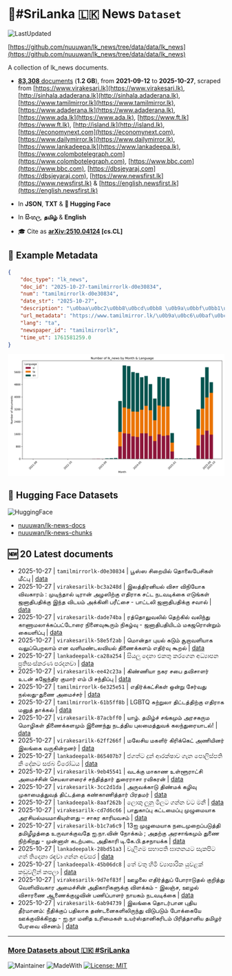 # 📄#SriLanka 🇱🇰 News `Dataset`

![LastUpdated](https://img.shields.io/badge/last_updated-2025--10--27_22:46:29-green)

[https://github.com/nuuuwan/lk_news/tree/data/data/lk_news](https://github.com/nuuuwan/lk_news/tree/data/data/lk_news)

A collection of lk_news documents.

- [**83,308** documents](https://github.com/nuuuwan/lk_news/tree/data/data/lk_news) (**1.2 GB**), from **2021-09-12** to **2025-10-27**, scraped from [https://www.virakesari.lk](https://www.virakesari.lk), [http://sinhala.adaderana.lk](http://sinhala.adaderana.lk), [https://www.tamilmirror.lk](https://www.tamilmirror.lk), [https://www.adaderana.lk](https://www.adaderana.lk), [https://www.ada.lk](https://www.ada.lk), [https://www.ft.lk](https://www.ft.lk), [http://island.lk](http://island.lk), [https://economynext.com](https://economynext.com), [https://www.dailymirror.lk](https://www.dailymirror.lk), [https://www.lankadeepa.lk](https://www.lankadeepa.lk), [https://www.colombotelegraph.com](https://www.colombotelegraph.com), [https://www.bbc.com](https://www.bbc.com), [https://dbsjeyaraj.com](https://dbsjeyaraj.com), [https://www.newsfirst.lk](https://www.newsfirst.lk) & [https://english.newsfirst.lk](https://english.newsfirst.lk)

- In **JSON**, **TXT** & **🤗 Hugging Face**

- In **සිංහල**, **தமிழ்** & **English**

- 🎓 Cite as **[arXiv:2510.04124](https://arxiv.org/abs/2510.04124) [cs.CL]**

## 📝 Example Metadata

```json
{
    "doc_type": "lk_news",
    "doc_id": "2025-10-27-tamilmirrorlk-d0e30834",
    "num": "tamilmirrorlk-d0e30834",
    "date_str": "2025-10-27",
    "description": "\u0baa\u0bc2\u0bb8\u0bcd\u0bb8 \u0b9a\u0bbf\u0bb1\u0bc8\u0baf\u0bbf\u0bb2\u0bcd \u0ba4\u0bca\u0bb2\u0bc8\u0baa\u0bc7\u0b9a\u0bbf\u0b95\u0bb3\u0bcd \u0bae\u0bc0\u0b9f\u0bcd\u0baa\u0bc1",
    "url_metadata": "https://www.tamilmirror.lk/\u0b9a\u0bc6\u0baf\u0bcd\u0ba4\u0bbf\u0b95\u0bb3\u0bcd/\u0baa\u0bc2\u0bb8\u0bcd\u0bb8-\u0b9a\u0bbf\u0bb1\u0bc8\u0baf\u0bbf\u0bb2\u0bcd-\u0ba4\u0bca\u0bb2\u0bc8\u0baa\u0bc7\u0b9a\u0bbf\u0b95\u0bb3\u0bcd-\u0bae\u0bc0\u0b9f\u0bcd\u0baa\u0bc1/175-366954",
    "lang": "ta",
    "newspaper_id": "tamilmirrorlk",
    "time_ut": 1761581259.0
}
```

![Chart](https://raw.githubusercontent.com/nuuuwan/lk_news/refs/heads/data/data/lk_news/docs_by_month_and_lang.png)

## 🤗 Hugging Face Datasets

![HuggingFace](https://img.shields.io/badge/-HuggingFace-FDEE21?style=for-the-badge&logo=HuggingFace)

- [nuuuwan/lk-news-docs](https://huggingface.co/datasets/nuuuwan/lk-news-docs)
- [nuuuwan/lk-news-chunks](https://huggingface.co/datasets/nuuuwan/lk-news-chunks)

## 🆕 20 Latest documents

- 2025-10-27 | `tamilmirrorlk-d0e30834` | பூஸ்ஸ சிறையில் தொலைபேசிகள் மீட்பு | [data](https://github.com/nuuuwan/lk_news/tree/data/data/lk_news/2020s/2025/2025-10-27-tamilmirrorlk-d0e30834)
- 2025-10-27 | `virakesarilk-bc3a248d` | இலத்திரனியல் விசா விநியோக விவகாரம் : முடிந்தால் டிரான் அழஸிற்கு எதிராக சட்ட நடவடிக்கை எடுங்கள் ஜனாதிபதிக்கு இந்த விடயம் அக்கினி பரீட்சை - பாட்டலி ஜனாதிபதிக்கு சவால் | [data](https://github.com/nuuuwan/lk_news/tree/data/data/lk_news/2020s/2025/2025-10-27-virakesarilk-bc3a248d)
- 2025-10-27 | `virakesarilk-dade74ba` | ரத்தொலுவலில் தெற்கில் வலிந்து காணாமலாக்கப்பட்டோரை நினைவுகூரும் நிகழ்வு - ஜனாதிபதியிடம் மகஜரொன்றும் கையளிப்பு | [data](https://github.com/nuuuwan/lk_news/tree/data/data/lk_news/2020s/2025/2025-10-27-virakesarilk-dade74ba)
- 2025-10-27 | `virakesarilk-58e5f2ab` | மொன்தா புயல் கடும் சூறாவளியாக வலுப்பெறலாம் என வளிமண்டலவியல் திணைக்களம் எதிர்வு கூறல் | [data](https://github.com/nuuuwan/lk_news/tree/data/data/lk_news/2020s/2025/2025-10-27-virakesarilk-58e5f2ab)
- 2025-10-27 | `lankadeepalk-ca28a254` | සියලු දෙනා එකතු කරගෙන අධ්‍යාපන ප්‍රතිසංස්කරණ පරදනවා | [data](https://github.com/nuuuwan/lk_news/tree/data/data/lk_news/2020s/2025/2025-10-27-lankadeepalk-ca28a254)
- 2025-10-27 | `virakesarilk-ee42c23a` | கிண்ணியா நகர சபை தவிசாளர் உடன் கஜேந்திர குமார் எம் பி சந்திப்பு | [data](https://github.com/nuuuwan/lk_news/tree/data/data/lk_news/2020s/2025/2025-10-27-virakesarilk-ee42c23a)
- 2025-10-27 | `tamilmirrorlk-6e325e51` | எதிர்க்கட்சிகள் ஒன்று சேர்வது நல்லது-துணை அமைச்சர் | [data](https://github.com/nuuuwan/lk_news/tree/data/data/lk_news/2020s/2025/2025-10-27-tamilmirrorlk-6e325e51)
- 2025-10-27 | `tamilmirrorlk-61b5ff8b` | LGBTQ சுற்றுலா திட்டத்திற்கு எதிராக மனுத் தாக்கல் | [data](https://github.com/nuuuwan/lk_news/tree/data/data/lk_news/2020s/2025/2025-10-27-tamilmirrorlk-61b5ff8b)
- 2025-10-27 | `virakesarilk-87acbff0` | யாழ். தமிழ்ச் சங்கமும் அரசகரும மொழிகள் திணைக்களமும் இணைந்து நடத்திய புலமைத்துவக் கலந்துரையாடல்! | [data](https://github.com/nuuuwan/lk_news/tree/data/data/lk_news/2020s/2025/2025-10-27-virakesarilk-87acbff0)
- 2025-10-27 | `virakesarilk-62ff266f` | மலேசிய மகளிர் கிரிக்கெட் அணியினர் இலங்கை வருகின்றனர் | [data](https://github.com/nuuuwan/lk_news/tree/data/data/lk_news/2020s/2025/2025-10-27-virakesarilk-62ff266f)
- 2025-10-27 | `lankadeepalk-865407b7` | ජගත්ට දුන් ආරක්ෂාව ගැන පොලිස්පති කී දේකට සජබ විරෝධය | [data](https://github.com/nuuuwan/lk_news/tree/data/data/lk_news/2020s/2025/2025-10-27-lankadeepalk-865407b7)
- 2025-10-27 | `virakesarilk-9eb45541` | வடக்கு மாகாண உள்ளூராட்சி அமைச்சின் செயலாளரைச் சந்தித்தார் துரைராசா ரவிகரன் | [data](https://github.com/nuuuwan/lk_news/tree/data/data/lk_news/2020s/2025/2025-10-27-virakesarilk-9eb45541)
- 2025-10-27 | `virakesarilk-3cc2d1da` | அருவக்காடு திண்மக் கழிவு முகாமைத்துவத் திட்டத்தை கண்காணித்தார் பிரதமர் | [data](https://github.com/nuuuwan/lk_news/tree/data/data/lk_news/2020s/2025/2025-10-27-virakesarilk-3cc2d1da)
- 2025-10-27 | `lankadeepalk-8aaf262b` | ලොකු ලූනු මිලට ගන්න වට මනී | [data](https://github.com/nuuuwan/lk_news/tree/data/data/lk_news/2020s/2025/2025-10-27-lankadeepalk-8aaf262b)
- 2025-10-27 | `virakesarilk-cd7d6c66` | பாதுகாப்பு கட்டமைப்பு முழுமையாக அரசியல்மயமாகியுள்ளது – சாகர காரியவசம் | [data](https://github.com/nuuuwan/lk_news/tree/data/data/lk_news/2020s/2025/2025-10-27-virakesarilk-cd7d6c66)
- 2025-10-27 | `virakesarilk-b1c7a6c9` | 13ஐ முழுமையாக நடைமுறைப்படுத்தி தமிழீழத்தை உருவாக்குவதே ஐ.நா.வின் நோக்கம் ; அதற்கு அரசாங்கமும் துணை நிற்கிறது - முன்னாள் கடற்படை அதிகாரி டி.கே.பி.தசநாயக்க | [data](https://github.com/nuuuwan/lk_news/tree/data/data/lk_news/2020s/2025/2025-10-27-virakesarilk-b1c7a6c9)
- 2025-10-27 | `lankadeepalk-28bd51a3` | වැලිගම සභාපති ඝාතනයට සැකපිට ගත් තිදෙනා රඳවා ගන්න අවසර | [data](https://github.com/nuuuwan/lk_news/tree/data/data/lk_news/2020s/2025/2025-10-27-lankadeepalk-28bd51a3)
- 2025-10-27 | `lankadeepalk-45b06dc8` | තේ වතු හිමි ව්‍යාපාරික යුවළක් කඩුවලින් කපලා | [data](https://github.com/nuuuwan/lk_news/tree/data/data/lk_news/2020s/2025/2025-10-27-lankadeepalk-45b06dc8)
- 2025-10-27 | `virakesarilk-9d7ef83f` | ஊழலை எதிர்த்துப் போராடுதல் குறித்து வெளிவிவகார அமைச்சின் அதிகாரிகளுக்கு விளக்கம் - இலஞ்ச, ஊழல் விசாரணை ஆணைக்குழுவின் பணிப்பாளர் நாயகம் நடவடிக்கை | [data](https://github.com/nuuuwan/lk_news/tree/data/data/lk_news/2020s/2025/2025-10-27-virakesarilk-9d7ef83f)
- 2025-10-27 | `virakesarilk-6ab94739` | இலங்கை தொடர்பான புதிய தீர்மானம்: நீதிக்குப் பதிலாக தண்டனைகளிலிருந்து விடுபடும் போக்கையே ஊக்குவிக்கிறது - ஐ.நா மனித உரிமைகள் உயர்ஸ்தானிகரிடம் பிரித்தானிய தமிழர் பேரவை விசனம் | [data](https://github.com/nuuuwan/lk_news/tree/data/data/lk_news/2020s/2025/2025-10-27-virakesarilk-6ab94739)

---

### [More Datasets about 🇱🇰 #SriLanka](https://github.com/nuuuwan/lk_datasets)

![Maintainer](https://img.shields.io/badge/maintainer-nuuuwan-red)
![MadeWith](https://img.shields.io/badge/made_with-python-blue)
[![License: MIT](https://img.shields.io/badge/License-MIT-yellow.svg)](https://opensource.org/licenses/MIT)
